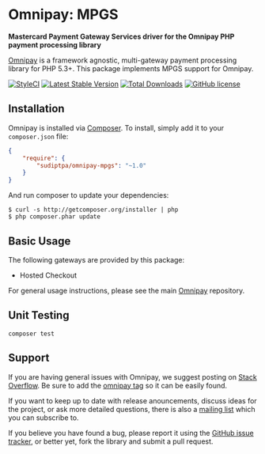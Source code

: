 # Omnipay: MPGS

**Mastercard Payment Gateway Services driver for the Omnipay PHP payment processing library**

[Omnipay](https://github.com/thephpleague/omnipay) is a framework agnostic, multi-gateway payment
processing library for PHP 5.3+. This package implements MPGS support for Omnipay.

[![StyleCI](https://styleci.io/repos/74269379/shield?style=flat&branch=master)](https://styleci.io/repos/74269379)
[![Latest Stable Version](https://poser.pugx.org/sudiptpa/omnipay-mpgs/v/stable?style=flat-square)](https://packagist.org/packages/sudiptpa/omnipay-mpgs)
[![Total Downloads](https://poser.pugx.org/sudiptpa/omnipay-mpgs/downloads?style=flat-square)](https://packagist.org/packages/sudiptpa/omnipay-mpgs)
[![GitHub license](https://img.shields.io/badge/license-MIT-blue.svg?style=flat-square)](https://raw.githubusercontent.com/sudiptpa/omnipay-mpgs/master/LICENSE)

## Installation

Omnipay is installed via [Composer](http://getcomposer.org/). To install, simply add it
to your `composer.json` file:

```json
{
    "require": {
        "sudiptpa/omnipay-mpgs": "~1.0"
    }
}
```

And run composer to update your dependencies:

    $ curl -s http://getcomposer.org/installer | php
    $ php composer.phar update

## Basic Usage

The following gateways are provided by this package:

- Hosted Checkout

For general usage instructions, please see the main [Omnipay](https://github.com/thephpleague/omnipay)
repository.

## Unit Testing

```
composer test

```

## Support

If you are having general issues with Omnipay, we suggest posting on
[Stack Overflow](http://stackoverflow.com/). Be sure to add the
[omnipay tag](http://stackoverflow.com/questions/tagged/omnipay) so it can be easily found.

If you want to keep up to date with release anouncements, discuss ideas for the project,
or ask more detailed questions, there is also a [mailing list](https://groups.google.com/forum/#!forum/omnipay) which
you can subscribe to.

If you believe you have found a bug, please report it using the [GitHub issue tracker](https://github.com/sudiptpa/nabtransact/issues),
or better yet, fork the library and submit a pull request.
